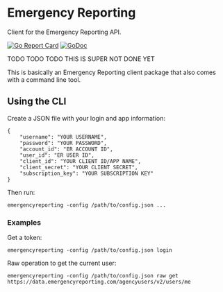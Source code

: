 # Emergency Reporting
Client for the Emergency Reporting API.

[![Go Report Card](https://goreportcard.com/badge/github.com/tekkamanendless/emergencyreporting)](https://goreportcard.com/report/github.com/tekkamanendless/emergencyreporting)
[![GoDoc](https://godoc.org/github.com/tekkamanendless/emergencyreporting?status.svg)](https://godoc.org/github.com/tekkamanendless/emergencyreporting)

TODO TODO TODO THIS IS SUPER NOT DONE YET

This is basically an Emergency Reporting client package that also comes with a command line tool.

## Using the CLI
Create a JSON file with your login and app information:

```
{
	"username": "YOUR USERNAME",
	"password": "YOUR PASSWORD",
	"account_id": "ER ACCOUNT ID",
	"user_id": "ER USER ID",
	"client_id": "YOUR CLIENT ID/APP NAME",
	"client_secret": "YOUR CLIENT SECRET",
	"subscription_key": "YOUR SUBSCRIPTION KEY"
}
```

Then run:

```
emergencyreporting -config /path/to/config.json ...
```

### Examples
Get a token:

```
emergencyreporting -config /path/to/config.json login
```

Raw operation to get the current user:

```
emergencyreporting -config /path/to/config.json raw get https://data.emergencyreporting.com/agencyusers/v2/users/me
```
